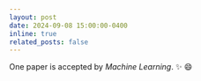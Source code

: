 ```yaml
---
layout: post
date: 2024-09-08 15:00:00-0400
inline: true
related_posts: false
---
```


One paper is accepted by *Machine Learning*. :sparkles: :smile:
